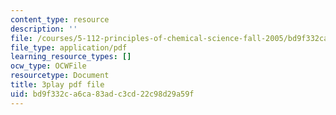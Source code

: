 ```yaml
---
content_type: resource
description: ''
file: /courses/5-112-principles-of-chemical-science-fall-2005/bd9f332ca6ca83adc3cd22c98d29a59f_u95Cxl2IeNc.pdf
file_type: application/pdf
learning_resource_types: []
ocw_type: OCWFile
resourcetype: Document
title: 3play pdf file
uid: bd9f332c-a6ca-83ad-c3cd-22c98d29a59f
---
```

